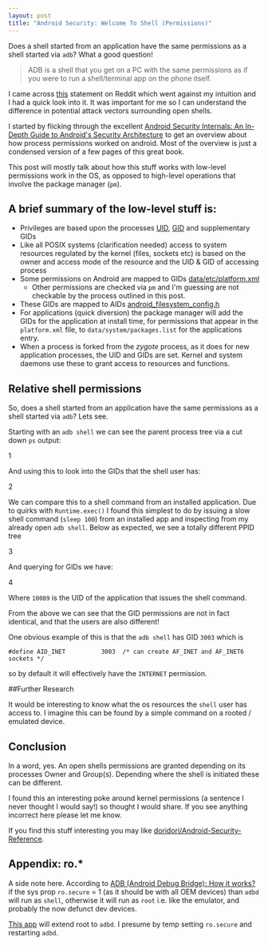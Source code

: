 ```yaml
---
layout: post
title: "Android Security: Welcome To Shell (Permissions)"
---
```


Does a shell started from an application have the same permissions as a shell started via `adb`? What a good question!  

> ADB is a shell that you get on a PC with the same permissions as if you were to run a shell/terminal app on the phone itself. 

I came across [this](https://www.reddit.com/r/computerforensics/comments/4xrz86/forensics_tool_nabs_data_from_signal_telegram/d6ir97g) statement on Reddit which went against my intuition and I had a quick look into it. It was important for me so I can understand the difference in potential attack vectors surrounding open shells.

I started by flicking through the excellent [Android Security Internals: An In-Depth Guide to Android's Security Architecture](https://www.amazon.co.uk/Android-Security-Internals-Depth-Architecture/dp/1593275811) to get an overview about how process permissions worked on android. Most of the overview is just a condensed version of a few pages of this great book. 

This post will mostly talk about how this stuff works with low-level permissions work in the OS, as opposed to high-level operations that involve the package manager (`pm`). 

## A brief summary of the low-level stuff is:

- Privileges are based upon the processes [UID](https://en.wikipedia.org/wiki/User_identifier), [GID](https://en.wikipedia.org/wiki/Group_identifier) and supplementary GIDs
- Like all POSIX systems (clarification needed) access to system resources regulated by the kernel (files, sockets etc) is based on the owner and access mode of the resource and the UID & GID of accessing process
- Some permissions on Android are mapped to GIDs [data/etc/platform.xml](https://android.googlesource.com/platform/frameworks/base/+/master/data/etc/platform.xml)
  - Other permissions are checked via `pm` and I'm guessing are not checkable by the process outlined in this post.
- These GIDs are mapped to AIDs [android_filesystem_config.h](https://android.googlesource.com/platform/system/core/+/master/include/private/android_filesystem_config.h)
- For applications (quick diversion) the package manager will add the GIDs for the application at install time, for permissions that appear in the `platform.xml` file, to `data/system/packages.list` for the applications entry.
- When a process is forked from the _zygote_ process, as it does for new application processes, the UID and GIDs are set. Kernel and system daemons use these to grant access to resources and functions.

## Relative shell permissions

So, does a shell started from an application have the same permissions as a shell started via `adb`? Lets see.

Starting with an `adb shell` we can see the parent process tree via a cut down `ps` output:

<div data-gist-id="21ce5f812bd0d9d43d5ff2a3fd28c4b5" data-gist-file="1">1</div>

And using this to look into the GIDs that the shell user has:

<div data-gist-id="21ce5f812bd0d9d43d5ff2a3fd28c4b5" data-gist-file="2">2</div>

We can compare this to a shell command from an installed application. Due to quirks with `Runtime.exec()` I found this simplest to do by issuing a slow shell command (`sleep 100`) from an installed app and inspecting from my already open `adb shell`. Below as expected, we see a totally different PPID tree

<div data-gist-id="21ce5f812bd0d9d43d5ff2a3fd28c4b5" data-gist-file="3">3</div>

And querying for GIDs we have:

<div data-gist-id="21ce5f812bd0d9d43d5ff2a3fd28c4b5" data-gist-file="4">4</div>

Where `10089` is the UID of the application that issues the shell command. 

From the above we can see that the GID permissions are not in fact identical, and that the users are also different!

One obvious example of this is that the `adb shell` has GID `3003` which is 

`#define AID_INET          3003  /* can create AF_INET and AF_INET6 sockets */`

so by default it will effectively have the `INTERNET` permission. 

##Further Research

It would be interesting to know what the os resources the `shell` user has access to. I imagine this can be found by a simple command on a rooted / emulated device.

## Conclusion

In a word, yes. An open shells permissions are granted depending on its processes Owner and Group(s). Depending where the shell is initiated these can be different.

I found this an interesting poke around kernel permissions (a sentence I never thought I would say!) so thought I would share. If you see anything incorrect here please let me know. 

If you find this stuff interesting you may like [doridori/Android-Security-Reference](https://github.com/doridori/Android-Security-Reference).

## Appendix: ro.*

A side note here. According to [ADB
(Android Debug Bridge):
How it works?](https://events.linuxfoundation.org/images/stories/pdf/lf_abs12_kobayashi.pdf) if the sys prop `ro.secure` = 1 (as it should be with all OEM devices) than `adbd` will run as `shell`, otherwise it will run as `root` i.e. like the emulator, and probably the now defunct dev devices.

[This app](https://play.google.com/store/apps/details?id=eu.chainfire.adbd&hl=en_GB) will extend root to `adbd`. I presume by temp setting `ro.secure` and restarting `adbd`.
